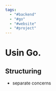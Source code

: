 ```yaml
---
tags:
  - "#backend"
  - "#go"
  - "#website"
  - "#project"
---
```

# Usin Go.


## Structuring 
- separate concerns
```

```
